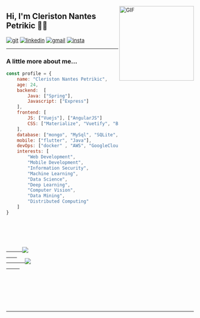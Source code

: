 <img align="right" alt="GIF" src="https://media.giphy.com/media/LmNwrBhejkK9EFP504/giphy.gif"  width="200
" />

## Hi, I'm Cleriston Nantes Petrikic 👨‍💻

[![git](https://img.shields.io/badge/-Github-000?style=for-the-badge&logo=Github)](https://github.com/petrikic)
[![linkedin](https://img.shields.io/badge/-LinkedIn-blue?style=for-the-badge&logo=Linkedin)](https://www.linkedin.com/in/cleriston-nantes-petrikic-8154491b4/)
[![gmail](https://img.shields.io/badge/-Gmail-c14438?style=for-the-badge&logo=Gmail&logoColor=white)](mailto:cleriston.nantes@gmail.com)
[![insta](https://img.shields.io/badge/-Instagram-E4405F?style=for-the-badge&logo=instagram&logoColor=white)](https://www.instagram.com/cleriston.nantes/)

---

###  A little more about me...  


```javascript
const profile = {
    name: "Cleriston Nantes Petrikic", 
    age: 24,
    backend:  [
        Java: ["Spring"],
        Javascript: ["Express"]
    ],
    frontend: [ 
        JS: ["Vuejs"], ["AngularJS"] 
        CSS: ["Materialize", "Vuetify", "Bootstrap"]
    ],
    database: ["mongo", "MySql", "SQLite", "PostgreSQL", "Oracle SQL"],
    mobile: ["flutter", "Java"],
    devOps: ["docker" , "AWS", "GoogleCloud"],
    interests: [
        "Web Development",
        "Mobile Development",
        "Information Security",
        "Machine Learning",
        "Data Science",
        "Deep Learning",
        "Computer Vision",
        "Data Mining",
        "Distributed Computing"
    ] 
}
```

<code>


  <div>
    <a href="https://github.com/petrikic">
      <img align="center" src="https://github-readme-stats.anuraghazra1.vercel.app/api?username=petrikic&show_icons=true&include_all_commits=true&theme=vue-dark"
    </a>
    <a href="https://github.com/petrikic">
       <img align="center" src="https://github-readme-stats.anuraghazra1.vercel.app/api/top-langs/?username=petrikic&layout=compact&langs_count=8&theme=vue-dark"/>
     </a>
  </div>
  <div>
     
  </div>
</code>



---
